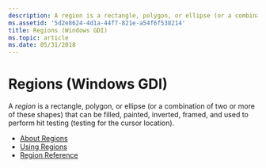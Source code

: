 ```yaml
---
description: A region is a rectangle, polygon, or ellipse (or a combination of two or more of these shapes) that can be filled, painted, inverted, framed, and used to perform hit testing (testing for the cursor location).
ms.assetid: '5d2e8624-4d1a-44f7-821e-a54f6f538214'
title: Regions (Windows GDI)
ms.topic: article
ms.date: 05/31/2018
---
```


# Regions (Windows GDI)

A *region* is a rectangle, polygon, or ellipse (or a combination of two or more of these shapes) that can be filled, painted, inverted, framed, and used to perform hit testing (testing for the cursor location).

-   [About Regions](about-regions.md)
-   [Using Regions](using-regions.md)
-   [Region Reference](region-reference.md)

 

 



